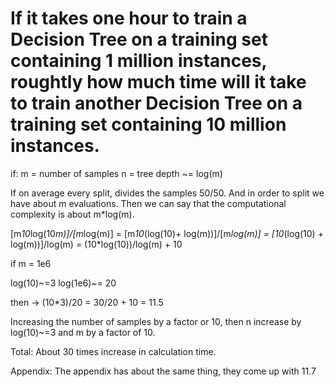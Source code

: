 # If it takes one hour to train a Decision Tree on a training set containing 1 million instances, roughtly how much time will it take to train another Decision Tree on a training set containing 10 million instances.

if: 
    m = number of samples
    n = tree depth ~= log(m)

If on average every split, divides the samples 50/50. And in order to split we have about m evaluations. Then we can say that the computational complexity is about m*log(m).

[m*10*log(10*m)]/[m*log(m)] 
= [m*10*(log(10)+ log(m))]/[m*log(m)] 
= [10*(log(10) + log(m))]/log(m)
= (10*log(10))/log(m) + 10

if m = 1e6

log(10)~=3
log(1e6)~= 20

then -> (10*3)/20 = 30/20 + 10 = 11.5


 Increasing the number of samples by a factor or 10, then n increase by log(10)~=3 and m by a factor of 10.

Total: About 30 times increase in calculation time.

Appendix: The appendix has about the same thing, they come up with 11.7
